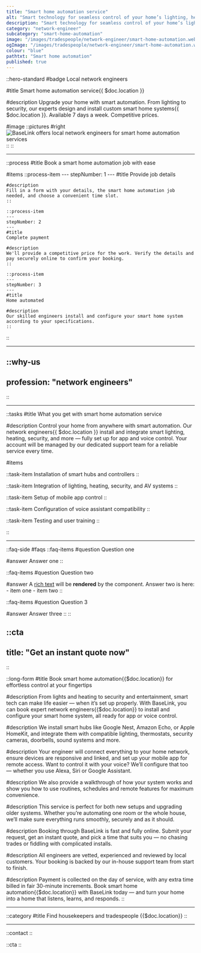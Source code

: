 ```yaml
---
title: "Smart home automation service"
alt: "Smart technology for seamless control of your home’s lighting, heating, and security"
description: "Smart technology for seamless control of your home’s lighting, heating, and security"
category: "network-engineer"
subcategory: "smart-home-automation"
image: "/images/tradespeople/network-engineer/smart-home-automation.webp"
ogImage: "/images/tradespeople/network-engineer/smart-home-automation.webp"
colour: "blue"
pathtxt: "Smart home automation"
published: true
---
```


::hero-standard
#badge
Local network engineers

#title
Smart home automation service{{ $doc.location }}

#description
Upgrade your home with smart automation. From lighting to security, our experts design and install custom smart home systems{{ $doc.location }}. Available 7 days a week. Competitive prices.

#image
    ::pictures
    #right
    ![BaseLink offers local network engineers for smart home automation services](/images/tradespeople/network-engineer/smart-home-automation.webp)
    ::
::

---

::process
#title
Book a smart home automation job with ease

#items
    ::process-item
    ---
    stepNumber: 1
    ---
    #title
    Provide job details

    #description
    Fill in a form with your details, the smart home automation job needed, and choose a convenient time slot.
    ::
    
    ::process-item
    ---
    stepNumber: 2
    ---
    #title
    Complete payment

    #description
    We'll provide a competitive price for the work. Verify the details and pay securely online to confirm your booking.
    ::

    ::process-item
    ---
    stepNumber: 3
    ---
    #title
    Home automated

    #description
    Our skilled engineers install and configure your smart home system according to your specifications.
    ::
::

---

::why-us
---
profession: "network engineers"
---
::

---

::tasks
#title
What you get with smart home automation service

#description
Control your home from anywhere with smart automation. Our network engineers{{ $doc.location }} install and integrate smart lighting, heating, security, and more — fully set up for app and voice control. Your account will be managed by our dedicated support team for a reliable service every time.

#items

  ::task-item
  Installation of smart hubs and controllers
  ::

  ::task-item
  Integration of lighting, heating, security, and AV systems
  ::

  ::task-item
  Setup of mobile app control
  ::

  ::task-item
  Configuration of voice assistant compatibility
  ::

  ::task-item
  Testing and user training
  ::

::

---

::faq-side
#faqs
  ::faq-items
  #question
  Question one

  #answer
  Answer one
  ::

  ::faq-items
  #question
  Question two

  #answer
  A [rich text](/services/commercial-cleaning) will be **rendered** by the component.
  Answer two is here:
    - item one
    - item two
  ::

  ::faq-items
  #question
  Question 3

  #answer
  Answer three
  ::
::

::cta
---
title: "Get an instant quote now"
---
::

::long-form
#title
Book smart home automation{{$doc.location}} for effortless control at your fingertips

#description
From lights and heating to security and entertainment, smart tech can make life easier — when it’s set up properly. With BaseLink, you can book expert network engineers{{$doc.location}} to install and configure your smart home system, all ready for app or voice control.

#description
We install smart hubs like Google Nest, Amazon Echo, or Apple HomeKit, and integrate them with compatible lighting, thermostats, security cameras, doorbells, sound systems and more.

#description
Your engineer will connect everything to your home network, ensure devices are responsive and linked, and set up your mobile app for remote access. Want to control it with your voice? We’ll configure that too — whether you use Alexa, Siri or Google Assistant.

#description
We also provide a walkthrough of how your system works and show you how to use routines, schedules and remote features for maximum convenience.

#description
This service is perfect for both new setups and upgrading older systems. Whether you’re automating one room or the whole house, we’ll make sure everything runs smoothly, securely and as it should.

#description
Booking through BaseLink is fast and fully online. Submit your request, get an instant quote, and pick a time that suits you — no chasing trades or fiddling with complicated installs.

#description
All engineers are vetted, experienced and reviewed by local customers. Your booking is backed by our in-house support team from start to finish.

#description
Payment is collected on the day of service, with any extra time billed in fair 30-minute increments. Book smart home automation{{$doc.location}} with BaseLink today — and turn your home into a home that listens, learns, and responds.
::

---

::category
#title
Find housekeepers and tradespeople {{$doc.location}}
::

---

::contact
::

::cta
::
